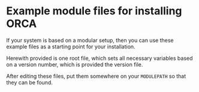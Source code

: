 # Example module files for installing ORCA

If your system is based on a modular setup, 
then you can use these example files as a starting point for your installation.

Herewith provided is one root file, 
which sets all necessary variables based on a version number, 
which is provided the version file.

After editing these files, put them somewhere on your `MODULEPATH` so that they can be found.

